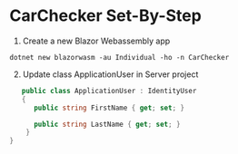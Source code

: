 # CarChecker Set-By-Step

1. Create a new Blazor Webassembly app

`dotnet new blazorwasm -au Individual -ho -n CarChecker`

2. Update class ApplicationUser in Server project

```csharp {
   public class ApplicationUser : IdentityUser
   {
      public string FirstName { get; set; }

      public string LastName { get; set; }
    }
}
